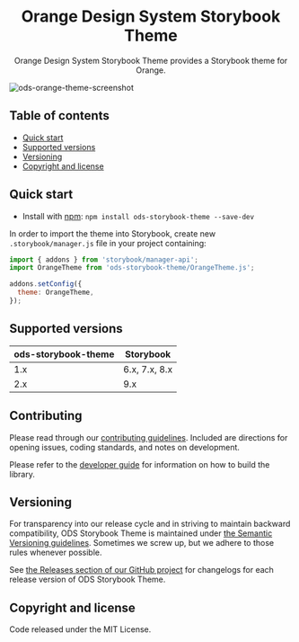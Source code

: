 <h1 align="center">Orange Design System Storybook Theme</h1>

<p align="center">
  Orange Design System Storybook Theme provides a Storybook theme for Orange.
</p>

![ods-orange-theme-screenshot](https://github.com/Orange-OpenSource/ods-storybook-theme/assets/17381666/3d2571e1-8311-4807-8dad-a401cada4cc6)

## Table of contents

- [Quick start](#quick-start)
- [Supported versions](#supported-versions)
- [Versioning](#versioning)
- [Copyright and license](#copyright-and-license)

## Quick start

- Install with [npm](https://www.npmjs.com/): `npm install ods-storybook-theme --save-dev`

In order to import the theme into Storybook, create new `.storybook/manager.js` file in your project containing:

```js
import { addons } from 'storybook/manager-api';
import OrangeTheme from 'ods-storybook-theme/OrangeTheme.js';

addons.setConfig({
  theme: OrangeTheme,
});
```

## Supported versions

| ods-storybook-theme | Storybook     |
| ------------------- | ------------- |
| 1.x                 | 6.x, 7.x, 8.x |
| 2.x                 | 9.x           |

## Contributing

Please read through our [contributing guidelines](https://github.com/Orange-OpenSource/ods-storybook-theme/blob/main/CONTRIBUTING.md). Included are directions for opening issues, coding standards, and notes on development.

Please refer to the [developer guide](https://github.com/Orange-OpenSource/ods-storybook-theme/blob/main/DEVELOP.md) for information on how to build the library.

## Versioning

For transparency into our release cycle and in striving to maintain backward compatibility, ODS Storybook Theme is maintained under [the Semantic Versioning guidelines](https://semver.org/). Sometimes we screw up, but we adhere to those rules whenever possible.

See [the Releases section of our GitHub project](https://github.com/Orange-OpenSource/ods-storybook-theme/releases) for changelogs for each release version of ODS Storybook Theme.

## Copyright and license

Code released under the MIT License.
